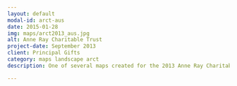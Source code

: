 ```yaml
---
layout: default
modal-id: arct-aus
date: 2015-01-28
img: maps/arct2013_aus.jpg
alt: Anne Ray Charitable Trust 
project-date: September 2013
client: Principal Gifts
category: maps landscape arct
description: One of several maps created for the 2013 Anne Ray Charitable Trust thank you book.

---
```


